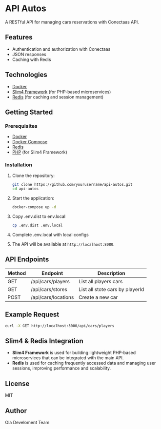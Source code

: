 # API Autos

A RESTful API for managing cars reservations with Conectaas API.

## Features

- Authentication and authorization with Conectaas
- JSON responses
- Caching with Redis

## Technologies

- [Docker](https://www.docker.com/)
- [Slim4 Framework](https://www.slimframework.com/) (for PHP-based microservices)
- [Redis](https://redis.io/) (for caching and session management)

## Getting Started

### Prerequisites

- [Docker](https://www.docker.com/)
- [Docker Compose](https://docs.docker.com/compose/)
- [Redis](https://redis.io/)
- [PHP](https://www.php.net/) (for Slim4 Framework)

### Installation

1. Clone the repository:
    ```bash
    git clone https://github.com/yourusername/api-autos.git
    cd api-autos
    ```

2. Start the application:
    ```bash
    docker-compose up -d
    ```

3. Copy .env.dist to env.local
    ```bash
    cp .env.dist .env.local
    ```
4. Complete .env.local with local configs

5. The API will be available at `http://localhost:8080`.

## API Endpoints

| Method | Endpoint                 | Description                           |
|--------|------------------------- |---------------------------------------|
| GET    | /api/cars/players        | List all players cars                 |
| GET    | /api/cars/stores         | List all stote cars by playerId       |
| POST   | /api/cars/locations      | Create a new car                      |

## Example Request

```bash
curl -X GET http://localhost:3000/api/cars/players
```

## Slim4 & Redis Integration

- **Slim4 Framework** is used for building lightweight PHP-based microservices that can be integrated with the main API.
- **Redis** is used for caching frequently accessed data and managing user sessions, improving performance and scalability.

## License

MIT

## Author

Ola Develoment Team